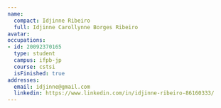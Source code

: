 ```yaml
---
name:
  compact: Idjinne Ribeiro
  full: Idjinne Carollynne Borges Ribeiro
avatar:
occupations:
- id: 20092370165
  type: student
  campus: ifpb-jp
  course: cstsi
  isFinished: true
addresses:
  email: idjinne@gmail.com
  linkedin: https://www.linkedin.com/in/idjinne-ribeiro-86160333/
---
```

